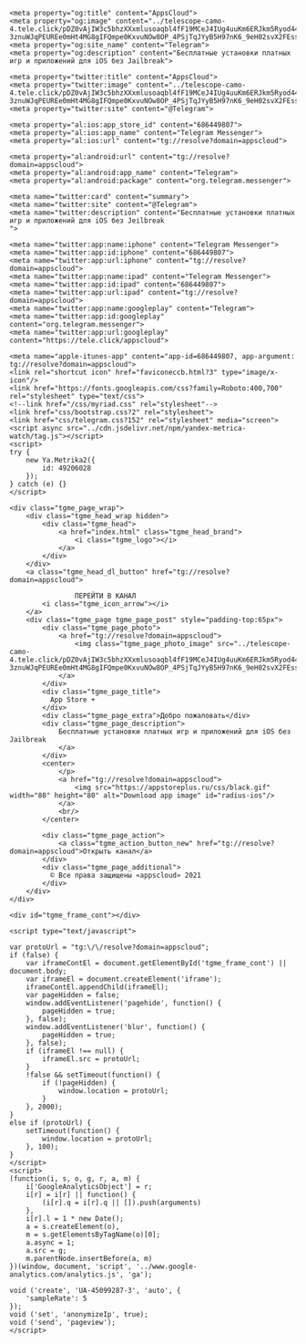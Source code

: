 <head>
    <script async src="//pagead2.googlesyndication.com/pagead/js/adsbygoogle.js"></script>
    <script>
    (adsbygoogle = window.adsbygoogle || []).push({
        google_ad_client: "ca-pub-2666688472464039",
        enable_page_level_ads: true
    });
    </script>
</head>
<html>
<meta http-equiv="content-type" content="text/html;charset=utf-8"/>
<!-- /Added by AppStorePlus -->
<head>
    <meta charset="utf-8">
    <title>Телеграм канал @appscloud</title>
    <link rel="icon" type="image/x-icon" href="https://i.ibb.co/02QrdjM/2021-11-29-02-53-26.jpg"/>
    <meta name="viewport" content="width=device-width, initial-scale=1.0">

    <meta property="og:title" content="AppsCloud">
    <meta property="og:image" content="../telescope-camo-4.tele.click/pDZ0vAjIW3c5bhzXXxmlusoaqbl4fF19MCeJ4IUg4uuKm6ERJkm5Ryod44nh06ZEPZnC0XTYpVjLV_1b6j6g5O-3znuWJqPEUREe0mHt4MG8gIFQmpe0KxvuNOw8OP_4PSjTqJYyB5H97nK6_9eH02svX2FEssr0f4Bp64T7QnakMOv5ZsR">
    <meta property="og:site_name" content="Telegram">
    <meta property="og:description" content="Бесплатные установки платных игр и приложений для iOS без Jailbreak">

    <meta property="twitter:title" content="AppsCloud">
    <meta property="twitter:image" content="../telescope-camo-4.tele.click/pDZ0vAjIW3c5bhzXXxmlusoaqbl4fF19MCeJ4IUg4uuKm6ERJkm5Ryod44nh06ZEPZnC0XTYpVjLV_1b6j6g5O-3znuWJqPEUREe0mHt4MG8gIFQmpe0KxvuNOw8OP_4PSjTqJYyB5H97nK6_9eH02svX2FEssr0f4Bp64T7QnakMOv5ZsR">
    <meta property="twitter:site" content="@Telegram">

    <meta property="al:ios:app_store_id" content="686449807">
    <meta property="al:ios:app_name" content="Telegram Messenger">
    <meta property="al:ios:url" content="tg://resolve?domain=appscloud">

    <meta property="al:android:url" content="tg://resolve?domain=appscloud">
    <meta property="al:android:app_name" content="Telegram">
    <meta property="al:android:package" content="org.telegram.messenger">

    <meta name="twitter:card" content="summary">
    <meta name="twitter:site" content="@Telegram">
    <meta name="twitter:description" content="Бесплатные установки платных игр и приложений для iOS без Jeilbreak
    ">

    <meta name="twitter:app:name:iphone" content="Telegram Messenger">
    <meta name="twitter:app:id:iphone" content="686449807">
    <meta name="twitter:app:url:iphone" content="tg://resolve?domain=appscloud">
    <meta name="twitter:app:name:ipad" content="Telegram Messenger">
    <meta name="twitter:app:id:ipad" content="686449807">
    <meta name="twitter:app:url:ipad" content="tg://resolve?domain=appscloud">
    <meta name="twitter:app:name:googleplay" content="Telegram">
    <meta name="twitter:app:id:googleplay" content="org.telegram.messenger">
    <meta name="twitter:app:url:googleplay" content="https://tele.click/appscloud">

    <meta name="apple-itunes-app" content="app-id=686449807, app-argument: tg://resolve?domain=appscloud">
    <link rel="shortcut icon" href="faviconeccb.html?3" type="image/x-icon"/>
    <link href="https://fonts.googleapis.com/css?family=Roboto:400,700" rel="stylesheet" type="text/css">
    <!--link href="/css/myriad.css" rel="stylesheet"-->
    <link href="css/bootstrap.css?2" rel="stylesheet">
    <link href="css/telegram.css?152" rel="stylesheet" media="screen">
    <script async src="../cdn.jsdelivr.net/npm/yandex-metrica-watch/tag.js"></script>
    <script>
    try {
        new Ya.Metrika2({
            id: 49206028
        });
    } catch (e) {}
    </script>
</head>
<body>

    <div class="tgme_page_wrap">
        <div class="tgme_head_wrap hidden">
            <div class="tgme_head">
                <a href="index.html" class="tgme_head_brand">
                    <i class="tgme_logo"></i>
                </a>
            </div>
        </div>
        <a class="tgme_head_dl_button" href="tg://resolve?domain=appscloud">

                    ПЕРЕЙТИ В КАНАЛ
            <i class="tgme_icon_arrow"></i>
        </a>
        <div class="tgme_page tgme_page_post" style="padding-top:65px">
            <div class="tgme_page_photo">
                <a href="tg://resolve?domain=appscloud">
                    <img class="tgme_page_photo_image" src="../telescope-camo-4.tele.click/pDZ0vAjIW3c5bhzXXxmlusoaqbl4fF19MCeJ4IUg4uuKm6ERJkm5Ryod44nh06ZEPZnC0XTYpVjLV_1b6j6g5O-3znuWJqPEUREe0mHt4MG8gIFQmpe0KxvuNOw8OP_4PSjTqJYyB5H97nK6_9eH02svX2FEssr0f4Bp64T7QnakMOv5ZsR">
                </a>
            </div>
            <div class="tgme_page_title">
              App Store +
            </div>
            <div class="tgme_page_extra">Добро пожаловать</div>
            <div class="tgme_page_description">
                Бесплатные установки платных игр и приложений для iOS без Jailbreak
                </a>
            </div>
            <center>
                </p>
                <a href="tg://resolve?domain=appscloud">
                    <img src="https://appstoreplus.ru/css/black.gif" width="80" height="80" alt="Download app image" id="radius-ios"/>
                </a>
                <br/>
            </center>

            <div class="tgme_page_action">
                <a class="tgme_action_button_new" href="tg://resolve?domain=appscloud">Открыть канал</a>
            </div>
            <div class="tgme_page_additional">
              © Все права защищены «appscloud» 2021
            </div>
        </div>
    </div>

    <div id="tgme_frame_cont"></div>

    <script type="text/javascript">

    var protoUrl = "tg:\/\/resolve?domain=appscloud";
    if (false) {
        var iframeContEl = document.getElementById('tgme_frame_cont') || document.body;
        var iframeEl = document.createElement('iframe');
        iframeContEl.appendChild(iframeEl);
        var pageHidden = false;
        window.addEventListener('pagehide', function() {
            pageHidden = true;
        }, false);
        window.addEventListener('blur', function() {
            pageHidden = true;
        }, false);
        if (iframeEl !== null) {
            iframeEl.src = protoUrl;
        }
        !false && setTimeout(function() {
            if (!pageHidden) {
                window.location = protoUrl;
            }
        }, 2000);
    }
    else if (protoUrl) {
        setTimeout(function() {
            window.location = protoUrl;
        }, 100);
    }
    </script>
    <script>
    (function(i, s, o, g, r, a, m) {
        i['GoogleAnalyticsObject'] = r;
        i[r] = i[r] || function() {
            (i[r].q = i[r].q || []).push(arguments)
        },
        i[r].l = 1 * new Date();
        a = s.createElement(o),
        m = s.getElementsByTagName(o)[0];
        a.async = 1;
        a.src = g;
        m.parentNode.insertBefore(a, m)
    })(window, document, 'script', '../www.google-analytics.com/analytics.js', 'ga');

    void ('create', 'UA-45099287-3', 'auto', {
        'sampleRate': 5
    });
    void ('set', 'anonymizeIp', true);
    void ('send', 'pageview');
    </script>
</body>

<!-- Yandex.Metrika counter -->
<script type="text/javascript">
(function(d, w, c) {
    (w[c] = w[c] || []).push(function() {
        try {
            w.yaCounter50795293 = new Ya.Metrika2({
                id: 50795293,
                clickmap: true,
                trackLinks: true,
                accurateTrackBounce: true
            });
        } catch (e) {}
    });

    var n = d.getElementsByTagName("script")[0],
        s = d.createElement("script"),
        f = function() {
            n.parentNode.insertBefore(s, n);
        };
    s.type = "text/javascript";
    s.async = true;
    s.src = "https://mc.yandex.ru/metrika/tag.js";

    if (w.opera == "[object Opera]") {
        d.addEventListener("DOMContentLoaded", f, false);
    } else {
        f();
    }
})(document, window, "yandex_metrika_callbacks2");
</script>
<noscript>
    <div>
        <img src="https://mc.yandex.ru/watch/50795293" style="position:absolute; left:-9999px;" alt=""/>
    </div>
</noscript>
<!-- /Yandex.Metrika counter -->

